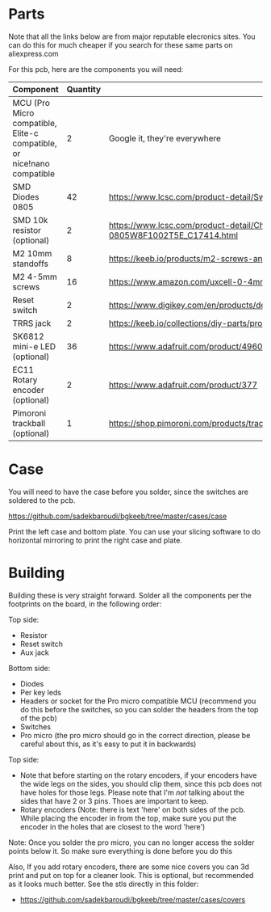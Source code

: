 # Parts

Note that all the links below are from major reputable elecronics sites. You can do this for much cheaper if you search for these same parts on aliexpress.com

For this pcb, here are the components you will need:

| Component   | Quantity    | Link |
| ----------- | ----------- | ------------ |
| MCU (Pro Micro compatible, Elite-c compatible, or nice!nano compatible     | 2       | Google it, they're everywhere |
| SMD Diodes 0805   | 42       | https://www.lcsc.com/product-detail/Switching-Diode_TWGMC-1N4148W_C727110.html |
| SMD 10k resistor (optional)   | 2       | https://www.lcsc.com/product-detail/Chip-Resistor-Surface-Mount_UNI-ROYAL-Uniroyal-Elec-0805W8F1002T5E_C17414.html |
| M2 10mm standoffs | 8 | https://keeb.io/products/m2-screws-and-standoffs?variant=47432051590 |
| M2 4-5mm screws | 16 | https://www.amazon.com/uxcell-0-4mm-Stainless-Socket-DIN912/dp/B01M5DVE9R |
| Reset switch | 2 | https://www.digikey.com/en/products/detail/c&k/PTS526%2520SM15%2520SMTR2%2520LFS/10056633 |
| TRRS jack | 2 | https://keeb.io/collections/diy-parts/products/trrs-jack-3-5mm |
| SK6812 mini-e LED (optional)   | 36       | https://www.adafruit.com/product/4960 |
| EC11 Rotary encoder (optional)   | 2       | https://www.adafruit.com/product/377 |
| Pimoroni trackball (optional) | 1 | https://shop.pimoroni.com/products/trackball-breakout |

# Case

You will need to have the case before you solder, since the switches are soldered to the pcb.

https://github.com/sadekbaroudi/bgkeeb/tree/master/cases/case

Print the left case and bottom plate. You can use your slicing software to do horizontal mirroring to print the right case and plate.

# Building

Building these is very straight forward. Solder all the components per the footprints on the board, in the following order:

Top side:
* Resistor
* Reset switch
* Aux jack

Bottom side:
* Diodes
* Per key leds
* Headers or socket for the Pro micro compatible MCU (recommend you do this before the switches, so you can solder the headers from the top of the pcb)
* Switches
* Pro micro (the pro micro should go in the correct direction, please be careful about this, as it's easy to put it in backwards)

Top side:
* Note that before starting on the rotary encoders, if your encoders have the wide legs on the sides, you should clip them, since this pcb does not have holes for those legs. Please note that I'm *not* talking about the sides that have 2 or 3 pins. Thoes are important to keep.
* Rotary encoders (Note: there is text 'here' on both sides of the pcb. While placing the encoder in from the top, make sure you put the encoder in the holes that are closest to the word 'here')

Note: Once you solder the pro micro, you can no longer access the solder points below it. So make sure everything is done before you do this

Also, If you add rotary encoders, there are some nice covers you can 3d print and put on top for a cleaner look. This is optional, but recommended as it looks much better. See the stls directly in this folder:
* https://github.com/sadekbaroudi/bgkeeb/tree/master/cases/covers

